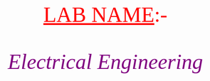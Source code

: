 <html>
<body>
<center>
<font size=10 face="goudystout" color="red">
<u>LAB NAME</u>:-
</font>
<br><br><br><br>
<i><font size=10 face="gabriola" color="purple">
Electrical Engineering 
</font>
<i>
</center>
</body>
</htm
